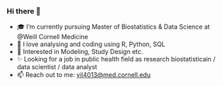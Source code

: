 ### Hi there 👋

<!--
**AkiAkiii/AkiAkiii** is a ✨ _special_ ✨ repository because its `README.md` (this file) appears on your GitHub profile.

Here are some ideas to get you started:

- 🔭 I’m currently working on ...
- 🌱 I’m currently learning ...
- 👯 I’m looking to collaborate on ...
- 🤔 I’m looking for help with ...
- 💬 Ask me about ...
- 📫 How to reach me: ...
- 😄 Pronouns: ...
- ⚡ Fun fact: ...
-->

- :mortar_board: I’m currently pursuing Master of Biostatistics & Data Science at @Weill Cornell Medicine
- :penguin: I love analysing and coding using R, Python, SQL
- 🧐 Interested in Modeling, Study Design etc.
- :sparkles: Looking for a job in public health field as research biostatisticain / data scientist / data analyst
- 📫 Reach out to me: yil4013@med.cornell.edu
